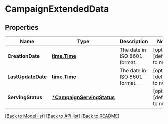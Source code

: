 # CampaignExtendedData

## Properties
Name | Type | Description | Notes
------------ | ------------- | ------------- | -------------
**CreationDate** | [**time.Time**](time.Time.md) | The date in ISO 8601 format. | [optional] [default to null]
**LastUpdateDate** | [**time.Time**](time.Time.md) | The date in ISO 8601 format. | [optional] [default to null]
**ServingStatus** | [***CampaignServingStatus**](CampaignServingStatus.md) |  | [optional] [default to null]

[[Back to Model list]](../README.md#documentation-for-models) [[Back to API list]](../README.md#documentation-for-api-endpoints) [[Back to README]](../README.md)

